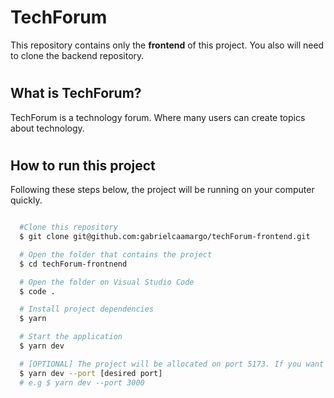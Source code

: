 # TechForum

This repository contains only the **frontend** of this project. You also will need to clone the backend repository.

#

## What is TechForum?
TechForum is a technology forum. Where many users can create topics about technology.

#

## How to run this project
Following these steps below, the project will be running on your computer quickly.

```sh

  #Clone this repository
  $ git clone git@github.com:gabrielcaamargo/techForum-frontend.git

  # Open the folder that contains the project
  $ cd techForum-frontnend

  # Open the folder on Visual Studio Code
  $ code .

  # Install project dependencies
  $ yarn

  # Start the application
  $ yarn dev

  # [OPTIONAL] The project will be allocated on port 5173. If you want to change this port, use this
  $ yarn dev --port [desired port]
  # e.g $ yarn dev --port 3000
 ```
